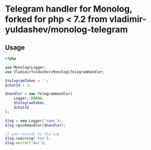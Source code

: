# Telegram handler for Monolog, forked for php < 7.2 from vladimir-yuldashev/monolog-telegram

## Usage

```php
<?php

use Monolog\Logger;
use VladimirYuldashev\Monolog\TelegramHandler;

$telegramToken = '';
$chatId = 1;

$handler = new TelegramHandler(
    Logger::ERROR,
    $telegramToken,
    $chatId
);

$log = new Logger('name');
$log->pushHandler($handler);

// add records to the log
$log->warning('Foo');
$log->error('Bar');

```
